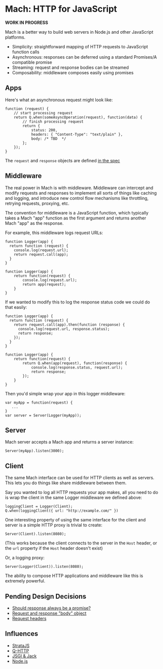 # Mach: HTTP for JavaScript

__WORK IN PROGRESS__

Mach is a better way to build web servers in Node.js and other JavaScript platforms.

* Simplicity: straightforward mapping of HTTP requests to JavaScript function calls
* Asynchronous: responses can be deferred using a standard Promises/A compatible promise
* Streaming: request and response bodies can be streamed
* Composability: middleware composes easily using promises

## Apps

Here's what an asynchronous request might look like:

    function (request) {
        // start processing request
        return Q.when(someAsyncOperation(request), function(data) {
            // finish processing request
            return {
                status: 200,
                headers: { "Content-Type": "text/plain" },
                body: /* TBD  */
            };
        });
    }

The `request` and `response` objects are defined [in the spec](https://github.com/machjs/mach/blob/master/SPEC.md)

## Middleware

The real power in Mach is with middleware. Middleware can intercept and modify requests and responses to implement all sorts of things like caching and logging, and introduce new control flow mechanisms like throttling, retrying requests, proxying, etc.

The convention for middleware is a JavaScript function, which typically takes a Mach "app" function as the first argument and returns another Mach "app" as the response.

For example, this middleware logs request URLs:

    function Logger(app) {
      return function (request) {
        console.log(request.url);
        return request.call(app);
      }
    }

    function Logger(app) {
        return function(request) {
            console.log(request.url);
            return app(request);
        }
    }

If we wanted to modify this to log the response status code we could do that easily:

    function Logger(app) {
      return function (request) {
        return request.call(app).then(function (response) {
          console.log(request.url, response.status);
          return response;
        });
      }
    }

    function Logger(app) {
        return function(request) {
            return Q.when(app(request), function(response) {
                console.log(response.status, request.url);
                return response;
            });
        }
    }

Then you'd simple wrap your app in this logger middleware:

    var myApp = function(request) {
       ...
    }
    var server = Server(Logger(myApp));

## Server

Mach server accepts a Mach app and returns a server instance:

    Server(myApp).listen(3000);

## Client

The same Mach interface can be used for HTTP clients as well as servers. This lets you do things like share middleware between them.

Say you wanted to log all HTTP requests your app makes, all you need to do is wrap the client in the same Logger middleware we defined above:

    loggingClient = Logger(Client);
    Q.when(loggingClient({ url: "http://example.com/" })

One interesting property of using the same interface for the client and server is a simple HTTP proxy is trivial to create:

    Server(Client).listen(8080);

(This works because the client connects to the server in the `Host` header, or the `url` property if the `Host` header doesn't exist)

Or, a logging proxy:

    Server(Logger(Client)).listen(8080);

The ability to compose HTTP applications and middleware like this is extremely powerful.

## Pending Design Decisions

* [Should response always be a promise?](https://github.com/machjs/mach/issues/1)
* [Request and response "body" object](https://github.com/machjs/mach/issues/2)
* [Request headers](https://github.com/machjs/mach/issues/3)

## Influences

* [StrataJS](http://stratajs.org/)
* [Q-HTTP](https://github.com/kriskowal/q-http)
* [JSGI & Jack](http://jackjs.org/)
* [Node.js](http://nodejs.org/)